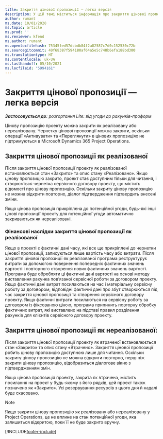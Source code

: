 ```yaml
---
title: Закриття цінової пропозиції — легка версія
description: У цій темі міститься інформація про закриття цінової пропозиції у Project Operations.
author: rumant
ms.date: 10/01/2020
ms.topic: article
ms.prod: ''
ms.reviewer: kfend
ms.author: rumant
ms.openlocfilehash: 75345fed57dcbdb84f2a82587c7d0c152530c72b
ms.sourcegitcommit: 40f68387f594180af64a5e5c748b6efa188bd300
ms.translationtype: HT
ms.contentlocale: uk-UA
ms.lasthandoff: 05/10/2021
ms.locfileid: "5994161"
---
```

# <a name="close-a-quote---lite"></a>Закриття цінової пропозиції — легка версія

_**Застосовується до:** розгортання Lite: від угоди до рахунків-проформ_

Цінову пропозицію проекту можна закрити як реалізовану або нереалізовану. Чернетку цінової пропозиції можна закрити, оскільки операції «Активувати» та «Переглянути» в цінових пропозиціях не підтримуються в Microsoft Dynamics 365 Project Operations.

## <a name="close-a-quote-as-won"></a>Закриття цінової пропозиції як реалізованої

Після закриття цінової пропозиції проекту як реалізованої встановлюється стан «Закрито» та опис стану «Реалізовано». Якщо цінову пропозицію закрито, проект стає доступним тільки для читання, і створюється чернетка сервісного договору проекту, що містить відомості про цінову пропозицію. Оскільки закриту цінову пропозицію не можна відкрити повторно, діалог підтвердження підтвердить внесені зміни.

Якщо цінова пропозиція прикріплена до потенційної угоди, будь-які інші цінові пропозиції проекту для потенційної угоди автоматично закриваються як нереалізовані.

### <a name="financial-impact-of-closing-a-quote-as-won"></a>Фінансові наслідки закриття цінової пропозиції як реалізованої

Якщо в проекті є фактичні дані часу, які все ще прикріплені до чернетки цінової пропозиції, записуються лише вартість часу або витрати. Після закриття цінової пропозиції як реалізованої програма реструктурує витрати за допомогою повернення попередніх фактичних значень вартості і повторного створення нових фактичних значень вартості. Програма буде обробляти ці фактичні дані вартості на основі методу виставлення рахунка пов’язаної сервісної роботи за договором проекту. Якщо фактичні дані витрат посилаються на час і матеріальну сервісну роботу за договором, відповідні фактичні дані про збут створюються під час закриття цінової пропозиції та створення сервісного договору проекту. Якщо фактичні витрати посилаються на сервісну роботу за договором із фіксованою ціною, програма припинить повторну обробку фактичних витрат, які виставлено на підставі правил розділення рахунків для клієнтів сервісного договору проекту.

## <a name="closing-a-quote-as-lost"></a>Закриття цінової пропозиції як нереалізованої:

Після закриття цінової пропозиції проекту як втраченої встановлюється стан «Закрито» та опис стану «Втрачено». Закриття цінової пропозиції робить цінову пропозицію доступною лише для читання. Оскільки закриту цінову пропозицію не можна відкрити повторно, перш ніж закрити цінову пропозицію, відобразиться діалогове вікно з підтвердженням змін.

Якщо цінова пропозиція проекту, закрита як втрачена, містить посилання на проект у будь-якому з його рядків, цей проект також позначено як «Закрито». Усі резервування ресурсів з цього дня й надалі буде скасовано.

> [!NOTE]
> Якщо закрити цінову пропозицію як реалізовану або нереалізовану у Project Operations, це не вплине на стан потенційної угоди, яка залишиться відкритою, поки її не буде закрито вручну.


[!INCLUDE[footer-include](../../includes/footer-banner.md)]
